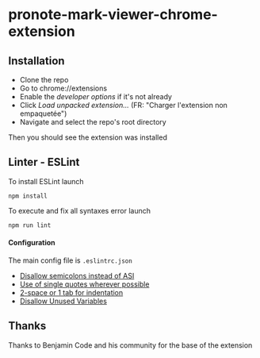# pronote-mark-viewer-chrome-extension

## Installation
- Clone the repo
- Go to chrome://extensions
- Enable the *developer options* if it's not already
- Click *Load unpacked extension...* (FR: "Charger l'extension non empaquetée")
- Navigate and select the repo's root directory


Then you should see the extension was installed

## Linter - ESLint

To install ESLint launch 

```
npm install
```

To execute and fix all syntaxes error launch

```
npm run lint
```

#### Configuration

The main config file is ``.eslintrc.json``

- [Disallow semicolons instead of ASI](https://eslint.org/docs/rules/semi)
- [Use of single quotes wherever possible](https://eslint.org/docs/rules/quotes)
- [2-space or 1 tab for indentation](https://eslint.org/docs/rules/indent)
- [Disallow Unused Variables](https://eslint.org/docs/rules/no-unused-vars)


## Thanks

Thanks to Benjamin Code and his community for the base of the extension
